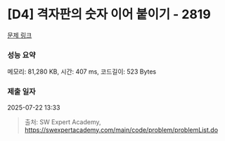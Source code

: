 # [D4] 격자판의 숫자 이어 붙이기 - 2819 

[문제 링크](https://swexpertacademy.com/main/code/problem/problemDetail.do?contestProbId=AV7I5fgqEogDFAXB) 

### 성능 요약

메모리: 81,280 KB, 시간: 407 ms, 코드길이: 523 Bytes

### 제출 일자

2025-07-22 13:33



> 출처: SW Expert Academy, https://swexpertacademy.com/main/code/problem/problemList.do